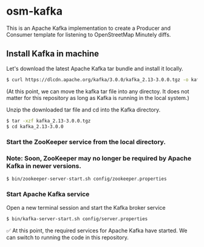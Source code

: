 # osm-kafka

This is an Apache Kafka implementation to create a Producer and Consumer template for listening to OpenStreetMap Minutely diffs.


## Install Kafka in machine

Let's download the latest Apache Kafka tar bundle and install it locally.

```sh
$ curl https://dlcdn.apache.org/kafka/3.0.0/kafka_2.13-3.0.0.tgz -o kafka_2.13-3.0.0.tgz
```


(At this point, we can move the kafka tar file into any directoy. It does not matter for this repository as long as Kafka is running in the local system.)

Unzip the downloaded tar file and cd into the Kafka directory. 

```sh
$ tar -xzf kafka_2.13-3.0.0.tgz
$ cd kafka_2.13-3.0.0
```


### Start the ZooKeeper service from the local directory.

### Note: Soon, ZooKeeper may no longer be required by Apache Kafka in newer versions.

```sh
$ bin/zookeeper-server-start.sh config/zookeeper.properties
```


### Start Apache Kafka service

Open a new terminal session and start the Kafka broker service

```sh
$ bin/kafka-server-start.sh config/server.properties
```


✅ At this point, the required services for Apache Kafka have started. We can switch to running the code in this repository.


